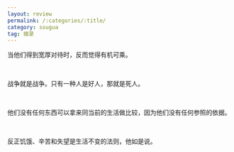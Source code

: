 ```yaml
---
layout: review
permalink: /:categories/:title/
category: sougua
tag: 摘录
---
```




当他们得到宽厚对待时，反而觉得有机可乘。

<br>

战争就是战争。只有一种人是好人，那就是死人。

<br>

他们没有任何东西可以拿来同当前的生活做比较，因为他们没有任何参照的依据。

<br>

反正饥饿、辛苦和失望是生活不变的法则，他如是说。

